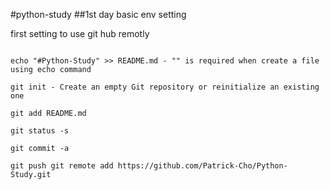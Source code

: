 #python-study
##1st day
basic env setting

first setting to use git hub remotly

```

echo "#Python-Study" >> README.md - "" is required when create a file using echo command
 
git init - Create an empty Git repository or reinitialize an existing one

git add README.md

git status -s

git commit -a

git push git remote add https://github.com/Patrick-Cho/Python-Study.git

```
